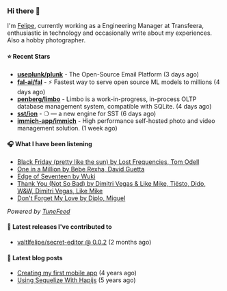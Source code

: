 ### Hi there 👋

I'm [Felipe](https://felipevm.com), currently working as a Engineering Manager at Transfeera, enthusiastic in technology and occasionally write about my experiences. Also a hobby photographer.

#### ⭐ Recent Stars
- **[useplunk/plunk](https://github.com/useplunk/plunk)** - The Open-Source Email Platform (3 days ago)
- **[fal-ai/fal](https://github.com/fal-ai/fal)** - ⚡ Fastest way to serve open source ML models to millions (4 days ago)
- **[penberg/limbo](https://github.com/penberg/limbo)** - Limbo is a work-in-progress, in-process OLTP database management system, compatible with SQLite. (4 days ago)
- **[sst/ion](https://github.com/sst/ion)** - ❍ — a new engine for SST (6 days ago)
- **[immich-app/immich](https://github.com/immich-app/immich)** - High performance self-hosted photo and video management solution. (1 week ago)

#### 🎧 What I have been listening
- [Black Friday (pretty like the sun) by Lost Frequencies, Tom Odell](https://open.spotify.com/track/4MSj19TwYBLgDFj3ddEeco)
- [One in a Million by Bebe Rexha, David Guetta](https://open.spotify.com/track/3YfGTvsTAWGC2lgoDOikUz)
- [Edge of Seventeen by Wuki](https://open.spotify.com/track/5IFSvSEeCAvvBEQ85poqKB)
- [Thank You (Not So Bad) by Dimitri Vegas &amp; Like Mike, Tiësto, Dido, W&amp;W, Dimitri Vegas, Like Mike](https://open.spotify.com/track/09CnYHiZ5jGT1wr1TXJ9Zt)
- [Don&#39;t Forget My Love by Diplo, Miguel](https://open.spotify.com/track/22pjmqZq2oTZtEThEt66Zn)

_Powered by [TuneFeed](https://tunefeed.app?ref=valtlfelipe-gh-profile)_ 

#### 🚀 Latest releases I've contributed to


- [valtlfelipe/secret-editor @ 0.0.2](https://github.com/valtlfelipe/secret-editor/releases/tag/0.0.2) (2 months ago)

#### 📄 Latest blog posts
- [Creating my first mobile app](https://felipevm.com/posts/creating-my-first-mobile-app/) (4 years ago)
- [Using Sequelize With Hapijs](https://felipevm.com/posts/using-sequelize-with-hapijs/) (5 years ago)
